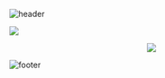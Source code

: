 ![header](https://capsule-render.vercel.app/api?type=waving&color=gradient&height=200&section=header&text=I%20am%20better%20man%20than%20who%20I%20was%20yesterday&fontSize=20&animation=fadeIn)

![](https://github.com/CODe1995/CODe1995/blob/output/github-user-contribution.svg)

<p align="center">
  <img src="http://mazassumnida.wtf/api/v2/generate_badge?boj=code1995"/>
</p>

![footer](https://capsule-render.vercel.app/api?type=waving&color=gradient&height=200&section=footer)
